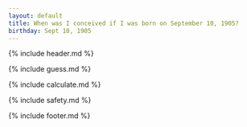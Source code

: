 ```yaml
---
layout: default
title: When was I conceived if I was born on September 10, 1905?
birthday: Sept 10, 1905
---
```


{% include header.md %}

{% include guess.md %}

{% include calculate.md %}

{% include safety.md %}

{% include footer.md %}




